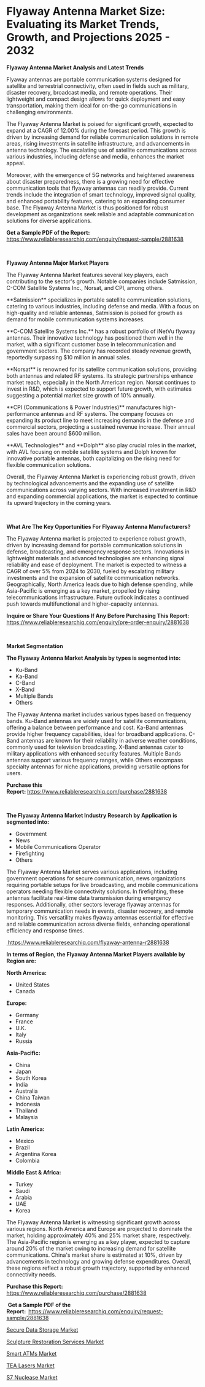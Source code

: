 <p><h1>Flyaway Antenna Market Size: Evaluating its Market Trends, Growth, and Projections 2025 - 2032</h1></p><p><strong>Flyaway Antenna Market Analysis and Latest Trends</strong></p>
<p><p>Flyaway antennas are portable communication systems designed for satellite and terrestrial connectivity, often used in fields such as military, disaster recovery, broadcast media, and remote operations. Their lightweight and compact design allows for quick deployment and easy transportation, making them ideal for on-the-go communications in challenging environments.</p><p>The Flyaway Antenna Market is poised for significant growth, expected to expand at a CAGR of 12.00% during the forecast period. This growth is driven by increasing demand for reliable communication solutions in remote areas, rising investments in satellite infrastructure, and advancements in antenna technology. The escalating use of satellite communications across various industries, including defense and media, enhances the market appeal.</p><p>Moreover, with the emergence of 5G networks and heightened awareness about disaster preparedness, there is a growing need for effective communication tools that flyaway antennas can readily provide. Current trends include the integration of smart technology, improved signal quality, and enhanced portability features, catering to an expanding consumer base. The Flyaway Antenna Market is thus positioned for robust development as organizations seek reliable and adaptable communication solutions for diverse applications.</p></p>
<p><strong>Get a Sample PDF of the Report:&nbsp;</strong> <a href="https://www.reliableresearchiq.com/enquiry/request-sample/2881638?utm_campaign=1906&utm_medium=2&utm_source=Github&utm_content=ia&utm_term=12032025&utm_id=flyaway-antenna">https://www.reliableresearchiq.com/enquiry/request-sample/2881638</a></p>
<p>&nbsp;</p>
<p><strong>Flyaway Antenna Major Market Players</strong></p>
<p><p>The Flyaway Antenna Market features several key players, each contributing to the sector's growth. Notable companies include Satmission, C-COM Satellite Systems Inc., Norsat, and CPI, among others.</p><p>**Satmission** specializes in portable satellite communication solutions, catering to various industries, including defense and media. With a focus on high-quality and reliable antennas, Satmission is poised for growth as demand for mobile communication systems increases.</p><p>**C-COM Satellite Systems Inc.** has a robust portfolio of iNetVu flyaway antennas. Their innovative technology has positioned them well in the market, with a significant customer base in telecommunication and government sectors. The company has recorded steady revenue growth, reportedly surpassing $10 million in annual sales.</p><p>**Norsat** is renowned for its satellite communication solutions, providing both antennas and related RF systems. Its strategic partnerships enhance market reach, especially in the North American region. Norsat continues to invest in R&D, which is expected to support future growth, with estimates suggesting a potential market size growth of 10% annually.</p><p>**CPI (Communications & Power Industries)** manufactures high-performance antennas and RF systems. The company focuses on expanding its product line to meet increasing demands in the defense and commercial sectors, projecting a sustained revenue increase. Their annual sales have been around $600 million.</p><p>**AVL Technologies** and **Dolph** also play crucial roles in the market, with AVL focusing on mobile satellite systems and Dolph known for innovative portable antennas, both capitalizing on the rising need for flexible communication solutions.</p><p>Overall, the Flyaway Antenna Market is experiencing robust growth, driven by technological advancements and the expanding use of satellite communications across varying sectors. With increased investment in R&D and expanding commercial applications, the market is expected to continue its upward trajectory in the coming years.</p></p>
<p>&nbsp;</p>
<p><strong>What Are The Key Opportunities For Flyaway Antenna Manufacturers?</strong></p>
<p><p>The Flyaway Antenna market is projected to experience robust growth, driven by increasing demand for portable communication solutions in defense, broadcasting, and emergency response sectors. Innovations in lightweight materials and advanced technologies are enhancing signal reliability and ease of deployment. The market is expected to witness a CAGR of over 5% from 2024 to 2030, fueled by escalating military investments and the expansion of satellite communication networks. Geographically, North America leads due to high defense spending, while Asia-Pacific is emerging as a key market, propelled by rising telecommunications infrastructure. Future outlook indicates a continued push towards multifunctional and higher-capacity antennas.</p></p>
<p><strong>Inquire or Share Your Questions If Any Before Purchasing This Report:</strong> <a href="https://www.reliableresearchiq.com/enquiry/pre-order-enquiry/2881638?utm_campaign=1906&utm_medium=2&utm_source=Github&utm_content=ia&utm_term=12032025&utm_id=flyaway-antenna">https://www.reliableresearchiq.com/enquiry/pre-order-enquiry/2881638</a></p>
<p>&nbsp;</p>
<p><strong>Market Segmentation</strong></p>
<p><strong>The Flyaway Antenna Market Analysis by types is segmented into:</strong></p>
<p><ul><li> Ku-Band</li><li>Ka-Band</li><li>C-Band</li><li>X-Band</li><li>Multiple Bands</li><li>Others </li></ul></p>
<p><p>The Flyaway Antenna market includes various types based on frequency bands. Ku-Band antennas are widely used for satellite communications, offering a balance between performance and cost. Ka-Band antennas provide higher frequency capabilities, ideal for broadband applications. C-Band antennas are known for their reliability in adverse weather conditions, commonly used for television broadcasting. X-Band antennas cater to military applications with enhanced security features. Multiple Bands antennas support various frequency ranges, while Others encompass specialty antennas for niche applications, providing versatile options for users.</p></p>
<p><strong>Purchase this Report:&nbsp;</strong><a href="https://www.reliableresearchiq.com/purchase/2881638?utm_campaign=1906&utm_medium=2&utm_source=Github&utm_content=ia&utm_term=12032025&utm_id=flyaway-antenna">https://www.reliableresearchiq.com/purchase/2881638</a></p>
<p>&nbsp;</p>
<p><strong>The Flyaway Antenna Market Industry Research by Application is segmented into:</strong></p>
<p><ul><li> Government</li><li>News</li><li>Mobile Communications Operator</li><li>Firefighting</li><li>Others </li></ul></p>
<p><p>The Flyaway Antenna Market serves various applications, including government operations for secure communication, news organizations requiring portable setups for live broadcasting, and mobile communications operators needing flexible connectivity solutions. In firefighting, these antennas facilitate real-time data transmission during emergency responses. Additionally, other sectors leverage flyaway antennas for temporary communication needs in events, disaster recovery, and remote monitoring. This versatility makes flyaway antennas essential for effective and reliable communication across diverse fields, enhancing operational efficiency and response times.</p></p>
<p><a href="https://www.reliableresearchiq.com/flyaway-antenna-r2881638?utm_campaign=1906&utm_medium=2&utm_source=Github&utm_content=ia&utm_term=12032025&utm_id=flyaway-antenna">&nbsp;https://www.reliableresearchiq.com/flyaway-antenna-r2881638</a></p>
<p><strong>In terms of Region, the Flyaway Antenna Market Players available by Region are:</strong></p>
<p>
    <p> <strong> North America: </strong>
        <ul>
            <li>United States</li>
            <li>Canada</li>
        </ul>
        </p> 
    <p> <strong> Europe: </strong>
        <ul>
            <li>Germany</li>
            <li>France</li>
            <li>U.K.</li>
            <li>Italy</li>
            <li>Russia</li>
        </ul>
        </p> 
    <p> <strong> Asia-Pacific: </strong>
        <ul>
            <li>China</li>
            <li>Japan</li>
            <li>South Korea</li>
            <li>India</li>
            <li>Australia</li>
            <li>China Taiwan</li>
            <li>Indonesia</li>
            <li>Thailand</li>
            <li>Malaysia</li>
        </ul>
        </p> 
    <p> <strong> Latin America: </strong>
        <ul>
            <li>Mexico</li>
            <li>Brazil</li>
            <li>Argentina Korea</li>
            <li>Colombia</li>
        </ul>
        </p> 
    <p> <strong> Middle East & Africa: </strong>
        <ul>
            <li>Turkey</li>
            <li>Saudi</li>
            <li>Arabia</li>
            <li>UAE</li>
            <li>Korea</li>
        </ul>
    </p>
    </p>
<p><p>The Flyaway Antenna Market is witnessing significant growth across various regions. North America and Europe are projected to dominate the market, holding approximately 40% and 25% market share, respectively. The Asia-Pacific region is emerging as a key player, expected to capture around 20% of the market owing to increasing demand for satellite communications. China's market share is estimated at 10%, driven by advancements in technology and growing defense expenditures. Overall, these regions reflect a robust growth trajectory, supported by enhanced connectivity needs.</p></p>
<p><strong>Purchase this Report: </strong><a href="https://www.reliableresearchiq.com/purchase/2881638?utm_campaign=1906&utm_medium=2&utm_source=Github&utm_content=ia&utm_term=12032025&utm_id=flyaway-antenna">https://www.reliableresearchiq.com/purchase/2881638</a></p>
<p>&nbsp;<strong>Get a Sample PDF of the Report:&nbsp;&nbsp;</strong><a href="https://www.reliableresearchiq.com/enquiry/request-sample/2881638?utm_campaign=1906&utm_medium=2&utm_source=Github&utm_content=ia&utm_term=12032025&utm_id=flyaway-antenna">https://www.reliableresearchiq.com/enquiry/request-sample/2881638</a></p>
<p><strong></strong></p>
<p><p><a href="https://github.com/rakowpleetj1/Market-Research-Report-List-1/blob/main/secure-data-storage-market.md?utm_campaign=1906&utm_medium=2&utm_source=Github&utm_content=ia&utm_term=12032025&utm_id=flyaway-antenna">Secure Data Storage Market</a></p><p><a href="https://github.com/mcveathuane2/Market-Research-Report-List-1/blob/main/sculpture-restoration-services-market.md?utm_campaign=1906&utm_medium=2&utm_source=Github&utm_content=ia&utm_term=12032025&utm_id=flyaway-antenna">Sculpture Restoration Services Market</a></p><p><a href="https://github.com/akramisabtu/Market-Research-Report-List-1/blob/main/smart-atms-market.md?utm_campaign=1906&utm_medium=2&utm_source=Github&utm_content=ia&utm_term=12032025&utm_id=flyaway-antenna">Smart ATMs Market</a></p><p><a href="https://github.com/omduthkevork/Market-Research-Report-List-1/blob/main/tea-lasers-market.md?utm_campaign=1906&utm_medium=2&utm_source=Github&utm_content=ia&utm_term=12032025&utm_id=flyaway-antenna">TEA Lasers Market</a></p><p><a href="https://github.com/cherrivacius/Market-Research-Report-List-1/blob/main/s7-nuclease-market.md?utm_campaign=1906&utm_medium=2&utm_source=Github&utm_content=ia&utm_term=12032025&utm_id=flyaway-antenna">S7 Nuclease Market</a></p></p>